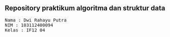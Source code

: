 ## Repository praktikum algoritma dan struktur data

<pre>
Nama : Dwi Rahayu Putra
NIM : 103112400094
Kelas : IF12_04
</pre>
